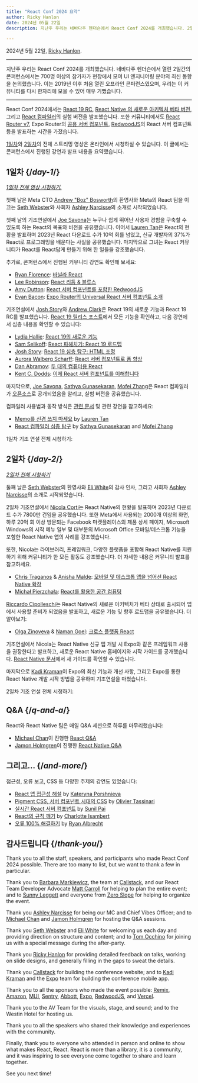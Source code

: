 ```yaml
---
title: "React Conf 2024 요약"
author: Ricky Hanlon
date: 2024년 05월 22일
description: 지난주 우리는 네바다주 헨더슨에서 React Conf 2024를 개최했습니다. 2일 동안 700명 이상의 참가자가 현장에서 모여 UI 엔지니어링 분야의 최신 동향을 논의했습니다. 이 글에서는 콘퍼런스에서 진행된 강연과 발표 내용을 요약했습니다.

---
```


2024년 5월 22일, [Ricky Hanlon](https://twitter.com/rickhanlonii).

---

<Intro>

지난주 우리는 React Conf 2024를 개최했습니다. 네바다주 헨더슨에서 열린 2일간의 콘퍼런스에서는 700명 이상의 참가자가 현장에서 모여 UI 엔지니어링 분야의 최신 동향을 논의했습니다. 이는 2019년 이후 처음 열린 오프라인 콘퍼런스였으며, 우리는 이 커뮤니티를 다시 한자리에 모을 수 있어 매우 기뻤습니다.

</Intro>

---

React Conf 2024에서는 [React 19 RC](/blog/2024/12/05/react-19), [React Native 의 새로운 아키텍처 베타 버전](https://github.com/reactwg/react-native-new-architecture/discussions/189), 그리고 [React 컴파일러](/learn/react-compiler)의 실험 버전을 발표했습니다. 또한 커뮤니티에서도 [React Router v7](https://remix.run/blog/merging-remix-and-react-router), Expo Router의 [공용 서버 컴포넌트](https://www.youtube.com/watch?v=T8TZQ6k4SLE&t=20765s), [RedwoodJS](https://redwoodjs.com/blog/rsc-now-in-redwoodjs)의 React 서버 컴포넌트 등을 발표하는 시간을 가졌습니다.

[1일차](https://www.youtube.com/watch?v=T8TZQ6k4SLE)와 [2일차](https://www.youtube.com/watch?v=0ckOUBiuxVY)의 전체 스트리밍 영상은 온라인에서 시청하실 수 있습니다. 이 글에서는 콘퍼런스에서 진행된 강연과 발표 내용을 요약했습니다.

## 1일차 {/*day-1*/}

_[1일차 전체 영상 시청하기.](https://www.youtube.com/watch?v=T8TZQ6k4SLE&t=973s)_

첫째 날은 Meta CTO [Andrew "Boz" Bosworth](https://www.threads.net/@boztank)의 환영사와 Meta의 React 팀을 이끄는 [Seth Webster](https://twitter.com/sethwebster)와 사회자 [Ashley Narcisse](https://twitter.com/_darkfadr)의 소개로 시작되었습니다.

첫째 날의 기조연설에서 [Joe Savona](https://twitter.com/en_JS)는 누구나 쉽게 뛰어난 사용자 경험을 구축할 수 있도록 하는 React의 목표와 비전을 공유했습니다. 이어서 [Lauren Tan](https://twitter.com/potetotes)은 React의 현황을 발표하며 2023년 React 다운로드 수가 10억 회를 넘었고, 신규 개발자의 37%가 React로 프로그래밍을 배운다는 사실을 공유했습니다. 마지막으로 그녀는 React 커뮤니티가 React를 React답게 만들기 위해 한 일들을 강조했습니다.

추가로, 콘퍼런스에서 진행된 커뮤니티 강연도 확인해 보세요:

- [Ryan Florence](https://twitter.com/ryanflorence): [바닐라 React](https://www.youtube.com/watch?v=T8TZQ6k4SLE&t=5542s)
- [Lee Robinson](https://twitter.com/leeerob): [React 리듬 & 블루스](https://www.youtube.com/watch?v=0ckOUBiuxVY&t=12728s)
- [Amy Dutton](https://twitter.com/selfteachme): [React 서버 컴포넌트를 포함한 RedwoodJS](https://www.youtube.com/watch?v=T8TZQ6k4SLE&t=26815s)
- [Evan Bacon](https://twitter.com/Baconbrix): [Expo Router의 Universal React 서버 컴포넌트 소개](https://www.youtube.com/watch?v=T8TZQ6k4SLE&t=20765s)

기조연설에서 [Josh Story](https://twitter.com/joshcstory)와 [Andrew Clark](https://twitter.com/acdlite)은 React 19의 새로운 기능과 React 19 RC를 발표했습니다. [React 19 릴리스 포스트](/blog/2024/12/05/react-19)에서 모든 기능을 확인하고, 다음 강연에서 심층 내용을 확인할 수 있습니다:

- [Lydia Hallie](https://twitter.com/lydiahallie): [React 19의 새로운 기능](https://www.youtube.com/watch?v=T8TZQ6k4SLE&t=8880s)
- [Sam Selikoff](https://twitter.com/samselikoff): [React 파헤치기: React 19 로드맵](https://www.youtube.com/watch?v=T8TZQ6k4SLE&t=10112s)
- [Josh Story](https://twitter.com/joshcstory): [React 19 심층 탐구: HTML 조정](https://www.youtube.com/watch?v=T8TZQ6k4SLE&t=24916s)
- [Aurora Walberg Scharff](https://twitter.com/aurorascharff): [React 서버 컴포넌트로 폼 향상](https://www.youtube.com/watch?v=0ckOUBiuxVY&t=25280s)
- [Dan Abramov](https://bsky.app/profile/danabra.mov): [두 대의 컴퓨터용 React](https://www.youtube.com/watch?v=T8TZQ6k4SLE&t=18825s)
- [Kent C. Dodds](https://twitter.com/kentcdodds): [이제 React 서버 컴포넌트를 이해합니다](https://www.youtube.com/watch?v=0ckOUBiuxVY&t=11256s) 

마지막으로, [Joe Savona](https://twitter.com/en_JS), [Sathya Gunasekaran](https://twitter.com/_gsathya), [Mofei Zhang](https://twitter.com/zmofei)은 React 컴파일러가 [오픈소스](https://github.com/facebook/react/pull/29061)로 공개되었음을 알리고, 실험 버전을 공유했습니다.

컴파일러 사용법과 동작 방식은 [관련 문서](/learn/react-compiler) 및 관련 강연을 참고하세요:

- [Memo를 신경 쓰지 마세요](https://www.youtube.com/watch?v=T8TZQ6k4SLE&t=12020s) by [Lauren Tan](https://twitter.com/potetotes)
- [React 컴파일러 심층 탐구](https://www.youtube.com/watch?v=0ckOUBiuxVY&t=9313s) by [Sathya Gunasekaran](https://twitter.com/_gsathya) and [Mofei Zhang](https://twitter.com/zmofei)

1일차 기조 연설 전체 시청하기:

<YouTubeIframe src="https://www.youtube.com/embed/T8TZQ6k4SLE?t=973s" />

## 2일차 {/*day-2*/}

_[2일차 전체 시청하기](https://www.youtube.com/watch?v=0ckOUBiuxVY&t=1720s)_

둘째 날은 [Seth Webster](https://twitter.com/sethwebster)의 환영사와 [Eli White](https://x.com/Eli_White)의 감사 인사, 그리고 사회자 [Ashley Narcisse](https://twitter.com/_darkfadr)의 소개로 시작되었습니다.

2일차 기조연설에서 [Nicola Corti](https://twitter.com/cortinico)는 React Native의 현황을 발표하며 2023년 다운로드 수가 7800만 건임을 공유했습니다. 또한 Meta에서 사용되는 2000개 이상의 화면, 하루 20억 회 이상 방문되는 Facebook 마켓플레이스의 제품 상세 페이지, Microsoft Windows의 시작 메뉴 일부 및 대부분의 Microsoft Office 모바일/데스크톱 기능을 포함한 React Native 앱의 사례를 강조했습니다.

또한, Nicola는 라이브러리, 프레임워크, 다양한 플랫폼을 포함해 React Native를 지원하기 위해 커뮤니티가 한 모든 활동도 강조했습니다. 더 자세한 내용은 커뮤니티 발표를 참고하세요.

- [Chris Traganos](https://twitter.com/chris_trag) & [Anisha Malde](https://twitter.com/anisha_malde): [모바일 및 데스크톱 앱을 넘어선 React Native 확장](https://www.youtube.com/watch?v=0ckOUBiuxVY&t=5798s)
- [Michał Pierzchała](https://twitter.com/thymikee): [React를 활용한 공간 컴퓨팅](https://www.youtube.com/watch?v=0ckOUBiuxVY&t=22525s)

[Riccardo Cipolleschi](https://twitter.com/cipolleschir)는 React Native의 새로운 아키텍처가 베타 상태로 출시되어 앱에서 사용할 준비가 되었음을 발표하고, 새로운 기능 및 향후 로드맵을 공유했습니다. 더 알아보기:

- [Olga Zinoveva](https://github.com/SlyCaptainFlint) & [Naman Goel](https://twitter.com/naman34): [크로스 플랫폼 React](https://www.youtube.com/watch?v=0ckOUBiuxVY&t=26569s)

기조연설에서 Nicola는 React Native 신규 앱 개발 시 Expo와 같은 프레임워크 사용을 권장한다고 발표하고, 새로운 React Native 홈페이지와 시작 가이드를 공개했습니다. [React Native 문서](https://reactnative.dev/docs/next/environment-setup)에서 새 가이드를 확인할 수 있습니다.

마지막으로 [Kadi Kraman](https://twitter.com/kadikraman)이 Expo의 최신 기능과 개선 사항, 그리고 Expo를 통한 React Native 개발 시작 방법을 공유하며 기조연설을 마쳤습니다.

2일차 기조 연설 전체 시청하기:

<YouTubeIframe src="https://www.youtube.com/embed/0ckOUBiuxVY?t=1720s" />

## Q&A {/*q-and-a*/}

React와 React Native 팀은 매일 Q&A 세션으로 하루를 마무리했습니다:

- [Michael Chan](https://twitter.com/chantastic)이 진행한 [React Q&A](https://www.youtube.com/watch?v=T8TZQ6k4SLE&t=27518s)
- [Jamon Holmgren](https://twitter.com/jamonholmgren)이 진행한 [React Native Q&A](https://www.youtube.com/watch?v=0ckOUBiuxVY&t=27935s)

## 그리고... {/*and-more*/}

접근성, 오류 보고, CSS 등 다양한 주제의 강연도 있었습니다:

- [React 앱 접근성 해설](https://www.youtube.com/watch?v=0ckOUBiuxVY&t=20655s) by [Kateryna Porshnieva](https://twitter.com/krambertech)
- [Pigment CSS, 서버 컴포넌트 시대의 CSS](https://www.youtube.com/watch?v=0ckOUBiuxVY&t=21696s) by [Olivier Tassinari](https://twitter.com/olivtassinari)
- [실시간 React 서버 컴포넌트](https://www.youtube.com/watch?v=T8TZQ6k4SLE&t=24070s) by [Sunil Pai](https://twitter.com/threepointone)
- [React의 규칙 깨기](https://www.youtube.com/watch?v=T8TZQ6k4SLE&t=25862s) by [Charlotte Isambert](https://twitter.com/c_isambert)
- [오류 100% 해결하기](https://www.youtube.com/watch?v=0ckOUBiuxVY&t=19881s) by [Ryan Albrecht](https://github.com/ryan953)

## 감사드립니다 {/*thank-you*/}

Thank you to all the staff, speakers, and participants who made React Conf 2024 possible. There are too many to list, but we want to thank a few in particular.

Thank you to [Barbara Markiewicz](https://twitter.com/barbara_markie), the team at [Callstack](https://www.callstack.com/), and our React Team Developer Advocate [Matt Carroll](https://twitter.com/mattcarrollcode) for helping to plan the entire event; and to [Sunny Leggett](https://zeroslopeevents.com/about) and everyone from [Zero Slope](https://zeroslopeevents.com) for helping to organize the event.

Thank you [Ashley Narcisse](https://twitter.com/_darkfadr) for being our MC and Chief Vibes Officer; and to [Michael Chan](https://twitter.com/chantastic) and [Jamon Holmgren](https://twitter.com/jamonholmgren) for hosting the Q&A sessions.

Thank you [Seth Webster](https://twitter.com/sethwebster) and [Eli White](https://x.com/Eli_White) for welcoming us each day and providing direction on structure and content; and to [Tom Occhino](https://twitter.com/tomocchino) for joining us with a special message during the after-party.

Thank you [Ricky Hanlon](https://www.youtube.com/watch?v=FxTZL2U-uKg&t=1263s) for providing detailed feedback on talks, working on slide designs, and generally filling in the gaps to sweat the details.

Thank you [Callstack](https://www.callstack.com/) for building the conference website; and to [Kadi Kraman](https://twitter.com/kadikraman) and the [Expo](https://expo.dev/) team for building the conference mobile app.

Thank you to all the sponsors who made the event possible: [Remix](https://remix.run/), [Amazon](https://developer.amazon.com/apps-and-games?cmp=US_2024_05_3P_React-Conf-2024&ch=prtnr&chlast=prtnr&pub=ref&publast=ref&type=org&typelast=org), [MUI](https://mui.com/), [Sentry](https://sentry.io/for/react/?utm_source=sponsored-conf&utm_medium=sponsored-event&utm_campaign=frontend-fy25q2-evergreen&utm_content=logo-reactconf2024-learnmore), [Abbott](https://www.jobs.abbott/software), [Expo](https://expo.dev/), [RedwoodJS](https://redwoodjs.com/), and [Vercel](https://vercel.com).

Thank you to the AV Team for the visuals, stage, and sound; and to the Westin Hotel for hosting us.

Thank you to all the speakers who shared their knowledge and experiences with the community.

Finally, thank you to everyone who attended in person and online to show what makes React, React. React is more than a library, it is a community, and it was inspiring to see everyone come together to share and learn together.

See you next time!

